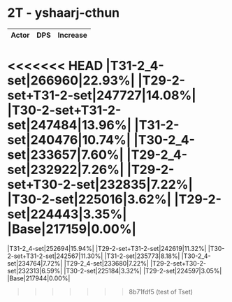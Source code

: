 # 2T - yshaarj-cthun
| Actor | DPS | Increase |
|---|:---:|:---:|
<<<<<<< HEAD
|T31-2_4-set|266960|22.93%|
|T29-2-set+T31-2-set|247727|14.08%|
|T30-2-set+T31-2-set|247484|13.96%|
|T31-2-set|240476|10.74%|
|T30-2_4-set|233657|7.60%|
|T29-2_4-set|232922|7.26%|
|T29-2-set+T30-2-set|232835|7.22%|
|T30-2-set|225016|3.62%|
|T29-2-set|224443|3.35%|
|Base|217159|0.00%|
=======
|T31-2_4-set|252694|15.94%|
|T29-2-set+T31-2-set|242619|11.32%|
|T30-2-set+T31-2-set|242567|11.30%|
|T31-2-set|235773|8.18%|
|T30-2_4-set|234764|7.72%|
|T29-2_4-set|233680|7.22%|
|T29-2-set+T30-2-set|232313|6.59%|
|T30-2-set|225184|3.32%|
|T29-2-set|224597|3.05%|
|Base|217944|0.00%|
>>>>>>> 8b71fdf5 (test of Tset)
